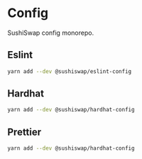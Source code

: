 # Config

SushiSwap config monorepo.

## Eslint

```sh
yarn add --dev @sushiswap/eslint-config
```

## Hardhat

```sh
yarn add --dev @sushiswap/hardhat-config
```

## Prettier

```sh
yarn add --dev @sushiswap/hardhat-config
```